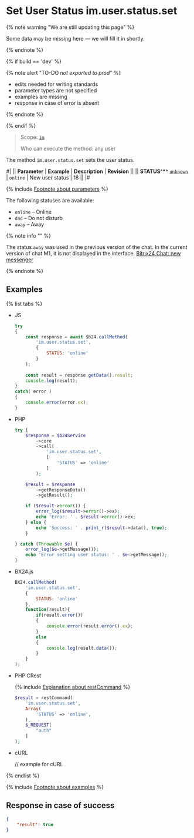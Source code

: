 # Set User Status im.user.status.set

{% note warning "We are still updating this page" %}

Some data may be missing here — we will fill it in shortly.

{% endnote %}

{% if build == 'dev' %}

{% note alert "TO-DO _not exported to prod_" %}

- edits needed for writing standards
- parameter types are not specified
- examples are missing
- response in case of error is absent

{% endnote %}

{% endif %}

> Scope: [`im`](../../scopes/permissions.md)
>
> Who can execute the method: any user

The method `im.user.status.set` sets the user status.

#|
|| **Parameter** | **Example** | **Description** | **Revision** ||
|| **STATUS^*^**
[`unknown`](../../data-types.md) | `online` | New user status | 18 ||
|#

{% include [Footnote about parameters](../../../_includes/required.md) %}

The following statuses are available:

- `online` – Online
- `dnd` – Do not disturb
- `away` – Away

{% note info "" %}

The status `away` was used in the previous version of the chat. In the current version of chat M1, it is not displayed in the interface.
[Bitrix24 Chat: new messenger](https://helpdesk.bitrix24.com/open/25661218/)

{% endnote %}

## Examples

{% list tabs %}

- JS

    ```js
    try
    {
    	const response = await $b24.callMethod(
    		'im.user.status.set',
    		{
    			STATUS: 'online'
    		}
    	);
    	
    	const result = response.getData().result;
    	console.log(result);
    }
    catch( error )
    {
    	console.error(error.ex);
    }
    ```

- PHP

    ```php
    try {
        $response = $b24Service
            ->core
            ->call(
                'im.user.status.set',
                [
                    'STATUS' => 'online'
                ]
            );
    
        $result = $response
            ->getResponseData()
            ->getResult();
    
        if ($result->error()) {
            error_log($result->error()->ex);
            echo 'Error: ' . $result->error()->ex;
        } else {
            echo 'Success: ' . print_r($result->data(), true);
        }
    
    } catch (Throwable $e) {
        error_log($e->getMessage());
        echo 'Error setting user status: ' . $e->getMessage();
    }
    ```

- BX24.js

    ```javascript
    BX24.callMethod(
        'im.user.status.set',
        {
            STATUS: 'online'
        },
        function(result){
            if(result.error())
            {
                console.error(result.error().ex);
            }
            else
            {
                console.log(result.data());
            }
        }
    );
    ```

- PHP CRest

    {% include [Explanation about restCommand](../_includes/rest-command.md) %}

    ```php
    $result = restCommand(
        'im.user.status.set',
        Array(
            'STATUS' => 'online',
        ),
        $_REQUEST[
            "auth"
        ]
    );
    ```

- cURL

    // example for cURL

{% endlist %}

{% include [Footnote about examples](../../../_includes/examples.md) %}

## Response in case of success

```json
{
    "result": true
}
```